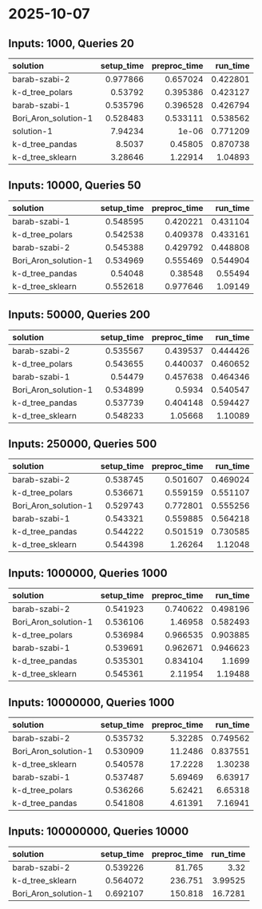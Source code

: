 # 2025-10-07

## Inputs: 1000, Queries 20

| solution             |   setup_time |   preproc_time |   run_time |
|:---------------------|-------------:|---------------:|-----------:|
| barab-szabi-2        |     0.977866 |       0.657024 |   0.422801 |
| k-d_tree_polars      |     0.53792  |       0.395386 |   0.423127 |
| barab-szabi-1        |     0.535796 |       0.396528 |   0.426794 |
| Bori_Aron_solution-1 |     0.528483 |       0.533111 |   0.538562 |
| solution-1           |     7.94234  |       1e-06    |   0.771209 |
| k-d_tree_pandas      |     8.5037   |       0.45805  |   0.870738 |
| k-d_tree_sklearn     |     3.28646  |       1.22914  |   1.04893  |

## Inputs: 10000, Queries 50

| solution             |   setup_time |   preproc_time |   run_time |
|:---------------------|-------------:|---------------:|-----------:|
| barab-szabi-1        |     0.548595 |       0.420221 |   0.431104 |
| k-d_tree_polars      |     0.542538 |       0.409378 |   0.433161 |
| barab-szabi-2        |     0.545388 |       0.429792 |   0.448808 |
| Bori_Aron_solution-1 |     0.534969 |       0.555469 |   0.544904 |
| k-d_tree_pandas      |     0.54048  |       0.38548  |   0.55494  |
| k-d_tree_sklearn     |     0.552618 |       0.977646 |   1.09149  |

## Inputs: 50000, Queries 200

| solution             |   setup_time |   preproc_time |   run_time |
|:---------------------|-------------:|---------------:|-----------:|
| barab-szabi-2        |     0.535567 |       0.439537 |   0.444426 |
| k-d_tree_polars      |     0.543655 |       0.440037 |   0.460652 |
| barab-szabi-1        |     0.54479  |       0.457638 |   0.464346 |
| Bori_Aron_solution-1 |     0.534899 |       0.5934   |   0.540547 |
| k-d_tree_pandas      |     0.537739 |       0.404148 |   0.594427 |
| k-d_tree_sklearn     |     0.548233 |       1.05668  |   1.10089  |

## Inputs: 250000, Queries 500

| solution             |   setup_time |   preproc_time |   run_time |
|:---------------------|-------------:|---------------:|-----------:|
| barab-szabi-2        |     0.538745 |       0.501607 |   0.469024 |
| k-d_tree_polars      |     0.536671 |       0.559159 |   0.551107 |
| Bori_Aron_solution-1 |     0.529743 |       0.772801 |   0.555256 |
| barab-szabi-1        |     0.543321 |       0.559885 |   0.564218 |
| k-d_tree_pandas      |     0.544222 |       0.501519 |   0.730585 |
| k-d_tree_sklearn     |     0.544398 |       1.26264  |   1.12048  |

## Inputs: 1000000, Queries 1000

| solution             |   setup_time |   preproc_time |   run_time |
|:---------------------|-------------:|---------------:|-----------:|
| barab-szabi-2        |     0.541923 |       0.740622 |   0.498196 |
| Bori_Aron_solution-1 |     0.536106 |       1.46958  |   0.582493 |
| k-d_tree_polars      |     0.536984 |       0.966535 |   0.903885 |
| barab-szabi-1        |     0.539691 |       0.962671 |   0.946623 |
| k-d_tree_pandas      |     0.535301 |       0.834104 |   1.1699   |
| k-d_tree_sklearn     |     0.545361 |       2.11954  |   1.19488  |

## Inputs: 10000000, Queries 1000

| solution             |   setup_time |   preproc_time |   run_time |
|:---------------------|-------------:|---------------:|-----------:|
| barab-szabi-2        |     0.535732 |        5.32285 |   0.749562 |
| Bori_Aron_solution-1 |     0.530909 |       11.2486  |   0.837551 |
| k-d_tree_sklearn     |     0.540578 |       17.2228  |   1.30238  |
| barab-szabi-1        |     0.537487 |        5.69469 |   6.63917  |
| k-d_tree_polars      |     0.536266 |        5.62421 |   6.65318  |
| k-d_tree_pandas      |     0.541808 |        4.61391 |   7.16941  |

## Inputs: 100000000, Queries 10000

| solution             |   setup_time |   preproc_time |   run_time |
|:---------------------|-------------:|---------------:|-----------:|
| barab-szabi-2        |     0.539226 |         81.765 |    3.32    |
| k-d_tree_sklearn     |     0.564072 |        236.751 |    3.99525 |
| Bori_Aron_solution-1 |     0.692107 |        150.818 |   16.7281  |